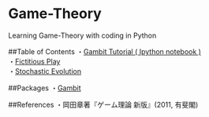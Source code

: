 # Game-Theory
Learning Game-Theory with coding in Python

##Table of Contents
・[Gambit Tutorial ( Ipython notebook )](http://nbviewer.ipython.org/github/ogaway/Game-Theory/blob/master/Gambit.ipynb)  
・[Fictitious Play](https://github.com/ogaway/Game-Theory/tree/master/FictitiousPlay)  
・[Stochastic Evolution](https://github.com/ogaway/Game-Theory/tree/master/StochasticEvolution)  

##Packages
・[Gambit](http://gambit-project.org/gambit14/index.html#)  

##References
・岡田章著『ゲーム理論 新版』(2011, 有斐閣)
